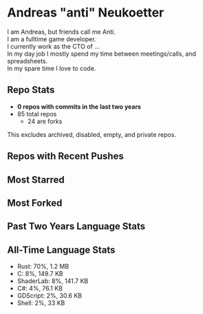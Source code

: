 
# Andreas "anti" Neukoetter

I am Andreas, but friends call me Anti.  
I am a fulltime game developer.  
I currently work as the CTO of ...  
In my day job I mostly spend my time between meetings/calls, and spreadsheets.  
In my spare time I love to code.  

## Repo Stats
- **0 repos with commits in the last two years**
- 85 total repos
  - 24 are forks

This excludes archived, disabled, empty, and private repos.

## Repos with Recent Pushes


## Most Starred


## Most Forked


## Past Two Years Language Stats


## All-Time Language Stats
- Rust: 70%, 1.2 MB
- C: 8%, 149.7 KB
- ShaderLab: 8%, 141.7 KB
- C#: 4%, 76.1 KB
- GDScript: 2%, 30.6 KB
- Shell: 2%, 33 KB

